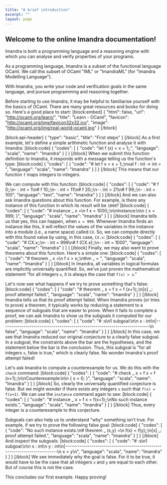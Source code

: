 ```yaml
---
title: "A brief introduction"
excerpt: ""
layout: page
---
```

## Welcome to the online Imandra documentation!

Imandra is both a programming language and a reasoning engine with which you can analyse and verify properties of your programs.

As a programming language, Imandra is a subset of the functional language OCaml.
We call this subset of OCaml "IML" or "ImandraML" (for "Imandra Modelling Language").

With Imandra, you write your code and verification goals in the same language, and pursue programming and reasoning together.

Before starting to use Imandra, it may be helpful to familiarise yourself with the basics of OCaml.
There are many great resources and books for doing so.
Here's a good place to start:
[block:embed]
{
"html": false,
"url": "http://ocaml.org/learn/",
"title": "Learn - OCaml",
"favicon": "http://ocaml.org/img/favicon32x32.ico",
"image": "http://ocaml.org/img/real-world-ocaml.jpg"
}
[/block]

[block:api-header]
{
"type": "basic",
"title": "First steps"
}
[/block]
As a first example, let's define a simple arithmetic function and analyse it with Imandra:
[block:code]
{
"codes": [
{
"code": "let f (x) = x + 1;;",
"language": "scala",
"name": "Imandra"
}
]
}
[/block]
When we submit this function definition to Imandra, it responds with a message telling us the function's type:
[block:code]
{
"codes": [
{
"code": "# let f x = x + 1;;\nval f : int -> int = <fun>",
"language": "scala",
"name": "Imandra"
}
]
}
[/block]
This means that our function ```f``` maps integers to integers.

We can compute with this function:
[block:code]
{
"codes": [
{
"code": "# f 0;;\n- : int = 1\n# f 10;;\n- : int = 11\n# f 20;;\n- : int = 21\n# f 99;;\n- : int = 100",
"language": "text",
"name": "Imandra"
}
]
}
[/block]
And we can also ask Imandra questions about this function. For example, is there any instance of this function in which its result will be ```1000```?
[block:code]
{
"codes": [
{
"code": "# instance _ x =\n   f x = 1000;;\n\nInstance:\n\n  { x = 999; }",
"language": "scala",
"name": "Imandra"
}
]
}
[/block]
Imandra tells us that yes, this can happen, when ```x = 999```. Whenever Imandra finds an instance like this, it will reflect the values of the variables in the instance into a module (i.e., a name space) called ```CX```. So, we can compute directly with this found value by using, in this case, ```CX.x```:
[block:code]
{
"codes": [
{
"code": "# CX.x;;\n- : int = 999\n# f (CX.x);;\n- : int = 1000",
"language": "scala",
"name": "Imandra"
}
]
}
[/block]
Finally, we may also want to prove theorems about this function. Here's a simple one:
[block:code]
{
"codes": [
{
"code": "# theorem _ x =\n   f x > x;;\nthm _ = <proved>",
"language": "scala",
"name": "Imandra"
}
]
}
[/block]
In Imandra, all variables in logical formulas are implicitly universally quantified. So, we've just proven the mathematical statement "for all integers ```x```, it is always the case that ```f(x) > x```."

Let's now see what happens if we try to prove something that's false:
[block:code]
{
"codes": [
{
"code": "# theorem _ x = f x = f (x+1);;\n[x] _: proof attempt failed.",
"language": "scala",
"name": "Imandra"
}
]
}
[/block]
Imandra tells us that its proof attempt failed. When Imandra proves (or tries to prove) a theorem, it typically works by reducing a statement to a sequence of subgoals that are easier to prove. When it fails to complete a proof, we can ask Imandra to show us the subgoals it computed for our problem:
[block:code]
{
"codes": [
{
"code": "# :s\n1 subgoal:\n\n x : int\n|--------------------------------------------------------------------------\n false",
"language": "scala",
"name": "Imandra"
}
]
}
[/block]
In this case, we see that Imandra reduced our original conjecture to a clearly false subgoal. In a subgoal, the constraints above the bar are the hypotheses, and the statement below the bar is the conclusion. Thus, this subgoal is "for all integers ```x```, false is true," which is clearly false. No wonder Imandra's proof attempt failed!

Let's ask Imandra to compute a counterexample for us. We do this with the ```check``` command:
[block:code]
{
"codes": [
{
"code": "# check _ x = f x = f (x+1);;\n\nCounterexample:\n\n  { x = 0; }",
"language": "scala",
"name": "Imandra"
}
]
}
[/block]
So, clearly the universally quantified conjecture is false. But we might wonder if there exists any integers ```x``` such that ```f(x) = f(x+1)```. We can use the ```instance``` command again to see:
[block:code]
{
"codes": [
{
"code": "# instance _ x = f x = f(x+1);;\nNo such instance exists.",
"language": "scala",
"name": "Imandra"
}
]
}
[/block]
Thus, every integer is a counterexample to this conjecture.

Subgoals can also help us to understand "why" something isn't true. For example, if we try to prove the following false goal:
[block:code]
{
"codes": [
{
"code": "No such instance exists.\n# theorem _ (x,y) =\n   f(x) = f(y);;\n[x] _: proof attempt failed.",
"language": "scala",
"name": "Imandra"
}
]
}
[/block]
And inspect the subgoals:
[block:code]
{
"codes": [
{
"code": "# :s\n1 subgoal:\n\n x : int\n y : int\n|--------------------------------------------------------------------------\n x = y\n",
"language": "scala",
"name": "Imandra"
}
]
}
[/block]
We see immediately why the goal is false. For it to be true, it would have to be the case that all integers ```x``` and ```y``` are equal to each other. But of course this is not the case.

This concludes our first example. Happy proving!

